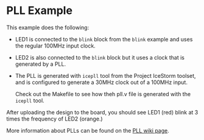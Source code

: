 
# PLL Example

This example does the following:
* LED1 is connected to the ```blink``` block from the ```blink``` example and uses the regular 100MHz input clock.
* LED2 is also connected to the ```blink``` block but it uses a clock that is generated by a PLL.
* The PLL is generated with ```icepll``` tool from the Project IceStorm toolset, and is configured to generate
  a 30MHz clock out of a 100MHz input.

    Check out the Makefile to see how theh pll.v file is generated with the ```icepll``` tool.

After uploading the design to the board, you should see LED1 (red) blink at 3 times the frequency of LED2 (orange.)

More information about PLLs can be found on the [PLL wiki page](https://github.com/mystorm-org/BlackIce-II/wiki/PLLs).

